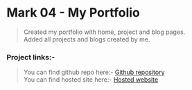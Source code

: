 # Mark 04 - My Portfolio

> Created my portfolio with home, project and blog pages.  
Added all projects and blogs created by me.

### Project links:-

> You can find github repo here:- [Github repository](https://github.com/PrashantChauhan001/Mark04__Portfolio)  
You can find hosted site here:- [Hosted website](https://prashantchauhan.netlify.app/index.html) 
